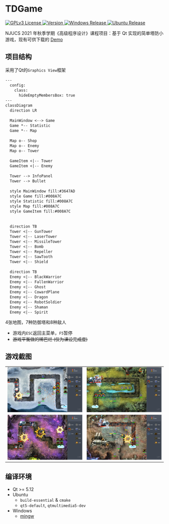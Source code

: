 # TDGame

<p>
<a href="https://opensource.org/licenses/">
<img src="https://img.shields.io/badge/License-GPL%20v3-blue.svg" alt="GPLv3 License">
</a>
<a href="https://github.com/Flying-Tom/TDGame/releases/latest">
<img src="https://img.shields.io/github/release/Flying-Tom/TDGame" alt="Version">
</a>
<a href="https://github.com/Flying-Tom/TDGame/actions/workflows/release-windows.yml">
<img src="https://github.com/Flying-Tom/TDGame/actions/workflows/release-windows.yml/badge.svg" alt="Windows Release">
</a>
<a href="https://github.com/Flying-Tom/TDGame/actions/workflows/release-ubuntu.yml">
<img src="https://github.com/Flying-Tom/TDGame/actions/workflows/release-ubuntu.yml/badge.svg" alt="Ubuntu Release">
</a>
</p>

NJUCS 2021 年秋季学期《高级程序设计》课程项目：基于 Qt 实现的简单塔防小游戏，现有可供下载的 [Demo](https://github.com/Flying-Tom/TDGame/releases)

## 项目结构

采用了Qt的`Graphics View`框架

```mermaid
---
  config:
    class:
      hideEmptyMembersBox: true
---
classDiagram
  direction LR

  MainWindow <--> Game
  Game *-- Statistic
  Game *-- Map

  Map o-- Shop
  Map o-- Enemy
  Map o-- Tower

  GameItem <|-- Tower
  GameItem <|-- Enemy

  Tower --> InfoPanel
  Tower --> Bullet

  style MainWindow fill:#3647AD
  style Game fill:#008A7C
  style Statistic fill:#008A7C
  style Map fill:#008A7C
  style GameItem fill:#008A7C


  direction TB
  Tower <|-- GunTower
  Tower <|-- LaserTower
  Tower <|-- MissileTower
  Tower <|-- Bomb
  Tower <|-- Repeller
  Tower <|-- SawTooth
  Tower <|-- Shield

  direction TB
  Enemy <|-- BlackWarrior
  Enemy <|-- FallenWarrior
  Enemy <|-- Ghost
  Enemy <|-- CowardPlane
  Enemy <|-- Dragon
  Enemy <|-- RobotSoldier
  Enemy <|-- Shaman
  Enemy <|-- Spirit

```

4张地图，7种防御塔和8种敌人

- 游戏内`ESC`返回主菜单，`F5`暂停
- ~~游戏平衡做的稀巴烂 (仅为课设完成度)~~

## 游戏截图

|   |   |
|---|---|
|![level1.png](doc/figs/level1.png)|![level2.png](doc/figs/level2.png)|
|![level3.png](doc/figs/level3.png)|![level4.png](doc/figs/level4.png)|

## 编译环境

- Qt >= 5.12
- Ubuntu
  - `build-essential` & `cmake`
  - `qt5-default`, `qtmultimedia5-dev`
- Windows
  - [mingw](https://www.mingw-w64.org/)
